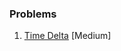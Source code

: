 ### Problems
1. [Time Delta](https://www.hackerrank.com/challenges/python-time-delta/problem?isFullScreen=true) [Medium]